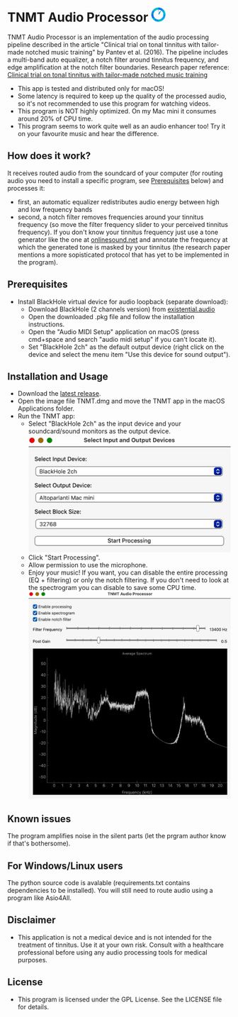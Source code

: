 # TNMT Audio Processor <img src="img/icon-192.png" alt="App icon" height="32">

TNMT Audio Processor is an implementation of the audio processing pipeline described in the article "Clinical trial on tonal tinnitus with tailor-made notched music training" by Pantev et al. (2016). The pipeline includes a multi-band auto equalizer, a notch filter around tinnitus frequency, and edge amplification at the notch filter boundaries.
Research paper reference: <a href="https://link.springer.com/content/pdf/10.1186/s12883-016-0558-7.pdf" target="_blank">Clinical trial on tonal tinnitus with tailor-made notched music training</a>


- This app is tested and distributed only for macOS!
- Some latency is required to keep up the quality of the processed audio, so it's not recommended to use this program for watching videos.
- This program is NOT highly optimized. On my Mac mini it consumes around 20% of CPU time.
- This program seems to work quite well as an audio enhancer too! Try it on your favourite music and hear the difference. 


## How does it work?

It receives routed audio from the soundcard of your computer (for routing audio you need to install a specific program, see [Prerequisites](#prerequisites) below) and processes it:
- first, an automatic equalizer redistributes audio energy between high and low frequency bands
- second, a notch filter removes frequencies around your tinnitus frequency (so move the filter frequency slider to your perceived tinnitus frequency). If you don't know your tinnitus frequency just use a tone generator like the one at <a href="https://onlinesound.net/tone-generator" target="_blank">onlinesound.net</a> and annotate the frequency at which the generated tone is masked by your tinnitus (the research paper mentions a more sopisticated protocol that has yet to be implemented in the program).

## Prerequisites

- Install BlackHole virtual device for audio loopback (separate download):
  - Download BlackHole (2 channels version) from <a href="https://existential.audio/blackhole/" target="_blank">existential.audio</a>
  - Open the downloaded .pkg file and follow the installation instructions.
  - Open the "Audio MIDI Setup" application on macOS (press cmd+space and search "audio midi setup" if you can't locate it).
  - Set "BlackHole 2ch" as the default output device (right click on the device and select the menu item "Use this device for sound output").
    
## Installation and Usage

- Download the [latest release](https://github.com/flosSoftware/tinnitus_therapy/releases/download/v0.1.0-alpha/TNMT.dmg).
- Open the image file TNMT.dmg and move the TNMT app in the macOS Applications folder.
- Run the TNMT app:
  - Select "BlackHole 2ch" as the input device and your soundcard/sound monitors as the output device.
  ![Screenshot of the application](img/screen1.png)
  - Click "Start Processing".
  - Allow permission to use the microphone.
  - Enjoy your music! If you want, you can disable the entire processing (EQ + filtering) or only the notch filtering. If you don't need to look at the spectrogram you can disable to save some CPU time.
  ![Another screenshot of the application](img/screen2.png)

## Known issues

The program amplifies noise in the silent parts (let the prgram author know if that's bothersome).

## For Windows/Linux users

The python source code is avalable (requirements.txt contains dependencies to be installed). You will still need to route audio using a program like Asio4All.

## Disclaimer

- This application is not a medical device and is not intended for the treatment of tinnitus. Use it at your own risk. Consult with a healthcare professional before using any audio processing tools for medical purposes.


## License

- This program is licensed under the GPL License. See the LICENSE file for details.
